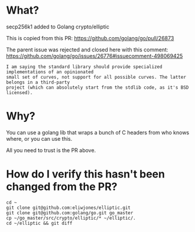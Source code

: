 # What?
secp256k1 added to Golang crypto/elliptic

This is copied from this PR:
https://github.com/golang/go/pull/26873

The parent issue was rejected and closed here with this comment:
https://github.com/golang/go/issues/26776#issuecomment-498069425
```
I am saying the standard library should provide specialized implementations of an opinionated
small set of curves, not support for all possible curves. The latter belongs in a third-party
project (which can absolutely start from the stdlib code, as it's BSD licensed).
```

# Why?

You can use a golang lib that wraps a bunch of C headers from who knows where, or you can use this.

All you need to trust is the PR above.

# How do I verify this hasn't been changed from the PR?
```
cd ~
git clone git@github.com:eliwjones/elliptic.git
git clone git@github.com:golang/go.git go_master
cp ~/go_master/src/crypto/elliptic/* ~/elliptic/.
cd ~/elliptic && git diff
```
